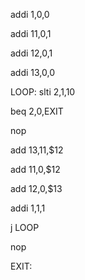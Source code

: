 addi $1,$0,0

addi $11,$0,1

addi $12,$0,1

addi $13,$0,0

LOOP: slti $2,$1,10

beq $2,$0,EXIT

nop

add $13,$11,$12

add $11,$0,$12

add $12,$0,$13

addi $1,$1,1

j LOOP

nop

EXIT:
